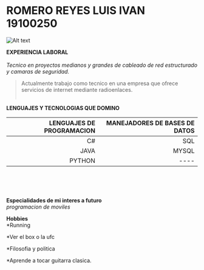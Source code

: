 # ROMERO REYES LUIS IVAN 19100250
<img title="a title" alt="Alt text" src="https://www.wallpapertip.com/wmimgs/251-2516478_4k-technology-wallpaper.jpg">


**EXPERIENCIA LABORAL**<br><br>
_Tecnico en proyectos medianos y grandes de cableado de red estructurado y camaras de seguridad._
>Actualmente trabajo como tecnico en una empresa que ofrece servicios de internet mediante radioenlaces.
<br><br>



**LENGUAJES Y TECNOLOGIAS QUE DOMINO**<br>

| LENGUAJES DE PROGRAMACION    |  MANEJADORES DE BASES DE DATOS |  
|-----------------------------:|-------------------------------:|
|C#                            |     SQL                        | 
|JAVA                          |     MYSQL                      | 
|PYTHON                        |     ----                       |
<br><br><br>

**Especialidades de mi interes a futuro**<br>
_programacion de moviles_

**Hobbies**<br>
*Running

*Ver el box o la ufc 

*Filosofia y politica 

*Aprende a tocar guitarra clasica.




